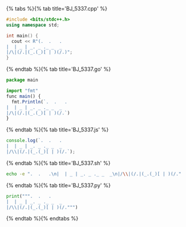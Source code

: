 {% tabs %}{% tab title='BJ_5337.cpp' %}

```cpp
#include <bits/stdc++.h>
using namespace std;

int main() {
  cout << R"(.  .   .
|  | _ | _. _ ._ _  _
|/\|(/.|(_.(_)[ | )(/.)";
}
```

{% endtab %}{% tab title='BJ_5337.go' %}

```js
package main

import "fmt"
func main() {
  fmt.Println(`.  .   .
|  | _ | _. _ ._ _  _
|/\|(/.|(_.(_)[ | )(/.`)
}
```

{% endtab %}{% tab title='BJ_5337.js' %}

```js
console.log(`.  .   .
|  | _ | _. _ ._ _  _
|/\\|(/.|(_.(_)[ | )(/.`);
```

{% endtab %}{% tab title='BJ_5337.sh' %}

```sh
echo -e ".  .   .\n|  | _ | _. _ ._ _  _\n|/\\|(/.|(_.(_)[ | )(/."
```

{% endtab %}{% tab title='BJ_5337.py' %}

```py
print(""".  .   .
|  | _ | _. _ ._ _  _
|/\\|(/.|(_.(_)[ | )(/.""")
```

{% endtab %}{% endtabs %}
